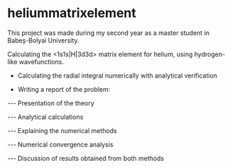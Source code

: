 # heliummatrixelement

This project was made during my second year as a master student in Babeș-Bolyai University.

Calculating the <1s1s|H|3d3d> matrix element for helium, using hydrogen-like wavefunctions.

- Calculating the radial integral numerically with analytical verification

- Writing a report of the problem:

--- Presentation of the theory

--- Analytical calculations

--- Explaining the numerical methods

--- Numerical convergence analysis

--- Discussion of results obtained from both methods


